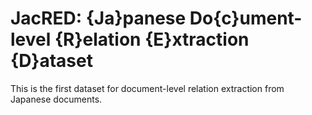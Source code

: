 # JacRED: {Ja}panese Do{c}ument-level {R}elation {E}xtraction {D}ataset 

This is the first dataset for document-level relation extraction from Japanese documents.